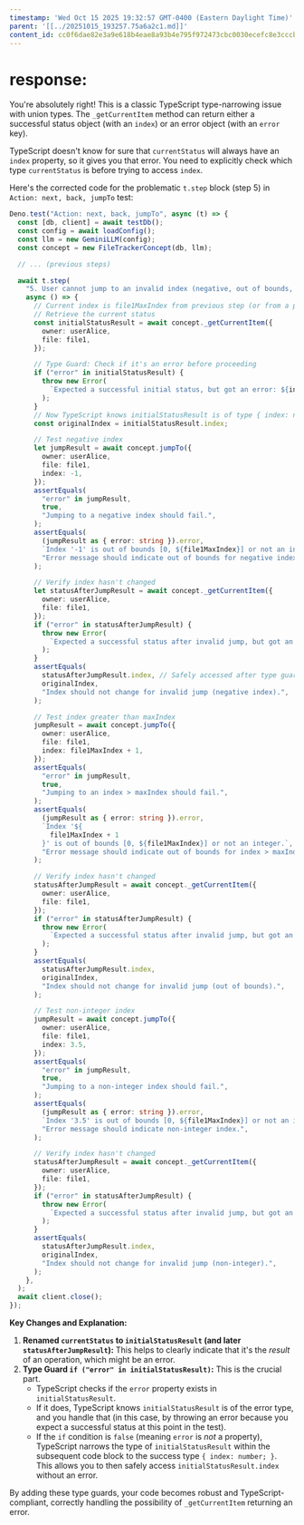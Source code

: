 ```yaml
---
timestamp: 'Wed Oct 15 2025 19:32:57 GMT-0400 (Eastern Daylight Time)'
parent: '[[../20251015_193257.75a6a2c1.md]]'
content_id: cc0f6dae82e3a9e618b4eae8a93b4e795f972473cbc0030ecefc8e3cccbce4c1
---
```


# response:

You're absolutely right! This is a classic TypeScript type-narrowing issue with union types. The `_getCurrentItem` method can return either a successful status object (with an `index`) or an error object (with an `error` key).

TypeScript doesn't know for sure that `currentStatus` will always have an `index` property, so it gives you that error. You need to explicitly check which type `currentStatus` is before trying to access `index`.

Here's the corrected code for the problematic `t.step` block (step 5) in `Action: next, back, jumpTo` test:

```typescript
Deno.test("Action: next, back, jumpTo", async (t) => {
  const [db, client] = await testDb();
  const config = await loadConfig();
  const llm = new GeminiLLM(config);
  const concept = new FileTrackerConcept(db, llm);

  // ... (previous steps)

  await t.step(
    "5. User cannot jump to an invalid index (negative, out of bounds, non-integer)",
    async () => {
      // Current index is file1MaxIndex from previous step (or from a prior jump in this test)
      // Retrieve the current status
      const initialStatusResult = await concept._getCurrentItem({
        owner: userAlice,
        file: file1,
      });

      // Type Guard: Check if it's an error before proceeding
      if ("error" in initialStatusResult) {
        throw new Error(
          `Expected a successful initial status, but got an error: ${initialStatusResult.error}`,
        );
      }
      // Now TypeScript knows initialStatusResult is of type { index: number; }
      const originalIndex = initialStatusResult.index;

      // Test negative index
      let jumpResult = await concept.jumpTo({
        owner: userAlice,
        file: file1,
        index: -1,
      });
      assertEquals(
        "error" in jumpResult,
        true,
        "Jumping to a negative index should fail.",
      );
      assertEquals(
        (jumpResult as { error: string }).error,
        `Index '-1' is out of bounds [0, ${file1MaxIndex}] or not an integer.`,
        "Error message should indicate out of bounds for negative index.",
      );

      // Verify index hasn't changed
      let statusAfterJumpResult = await concept._getCurrentItem({
        owner: userAlice,
        file: file1,
      });
      if ("error" in statusAfterJumpResult) {
        throw new Error(
          `Expected a successful status after invalid jump, but got an error: ${statusAfterJumpResult.error}`,
        );
      }
      assertEquals(
        statusAfterJumpResult.index, // Safely accessed after type guard
        originalIndex,
        "Index should not change for invalid jump (negative index).",
      );

      // Test index greater than maxIndex
      jumpResult = await concept.jumpTo({
        owner: userAlice,
        file: file1,
        index: file1MaxIndex + 1,
      });
      assertEquals(
        "error" in jumpResult,
        true,
        "Jumping to an index > maxIndex should fail.",
      );
      assertEquals(
        (jumpResult as { error: string }).error,
        `Index '${
          file1MaxIndex + 1
        }' is out of bounds [0, ${file1MaxIndex}] or not an integer.`,
        "Error message should indicate out of bounds for index > maxIndex.",
      );

      // Verify index hasn't changed
      statusAfterJumpResult = await concept._getCurrentItem({
        owner: userAlice,
        file: file1,
      });
      if ("error" in statusAfterJumpResult) {
        throw new Error(
          `Expected a successful status after invalid jump, but got an error: ${statusAfterJumpResult.error}`,
        );
      }
      assertEquals(
        statusAfterJumpResult.index,
        originalIndex,
        "Index should not change for invalid jump (out of bounds).",
      );

      // Test non-integer index
      jumpResult = await concept.jumpTo({
        owner: userAlice,
        file: file1,
        index: 3.5,
      });
      assertEquals(
        "error" in jumpResult,
        true,
        "Jumping to a non-integer index should fail.",
      );
      assertEquals(
        (jumpResult as { error: string }).error,
        `Index '3.5' is out of bounds [0, ${file1MaxIndex}] or not an integer.`,
        "Error message should indicate non-integer index.",
      );

      // Verify index hasn't changed
      statusAfterJumpResult = await concept._getCurrentItem({
        owner: userAlice,
        file: file1,
      });
      if ("error" in statusAfterJumpResult) {
        throw new Error(
          `Expected a successful status after invalid jump, but got an error: ${statusAfterJumpResult.error}`,
        );
      }
      assertEquals(
        statusAfterJumpResult.index,
        originalIndex,
        "Index should not change for invalid jump (non-integer).",
      );
    },
  );
  await client.close();
});
```

**Key Changes and Explanation:**

1. **Renamed `currentStatus` to `initialStatusResult` (and later `statusAfterJumpResult`):** This helps to clearly indicate that it's the *result* of an operation, which might be an error.
2. **Type Guard `if ("error" in initialStatusResult)`:** This is the crucial part.
   * TypeScript checks if the `error` property exists in `initialStatusResult`.
   * If it does, TypeScript knows `initialStatusResult` is of the error type, and you handle that (in this case, by throwing an error because you expect a successful status at this point in the test).
   * If the `if` condition is `false` (meaning `error` is *not* a property), TypeScript narrows the type of `initialStatusResult` within the subsequent code block to the success type `{ index: number; }`. This allows you to then safely access `initialStatusResult.index` without an error.

By adding these type guards, your code becomes robust and TypeScript-compliant, correctly handling the possibility of `_getCurrentItem` returning an error.
